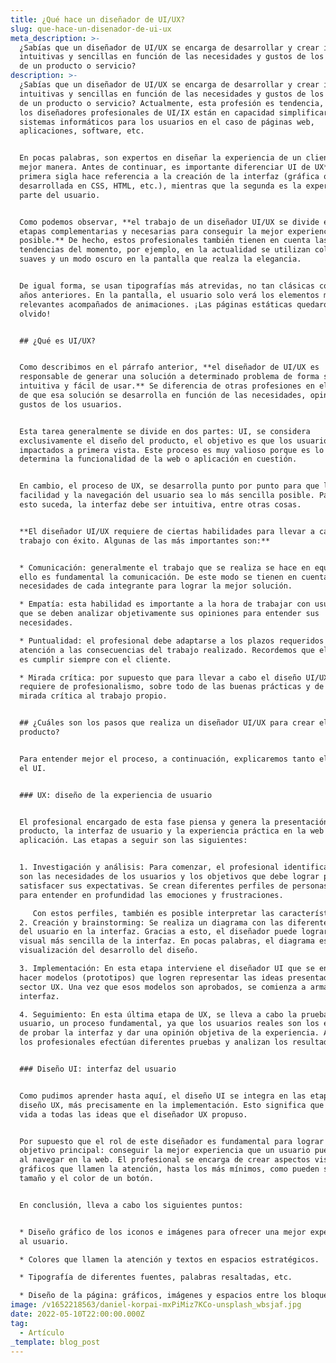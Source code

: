 ```yaml
---
title: ¿Qué hace un diseñador de UI/UX?
slug: que-hace-un-disenador-de-ui-ux
meta_description: >-
  ¿Sabías que un diseñador de UI/UX se encarga de desarrollar y crear interfaces
  intuitivas y sencillas en función de las necesidades y gustos de los usuarios
  de un producto o servicio? 
description: >-
  ¿Sabías que un diseñador de UI/UX se encarga de desarrollar y crear interfaces
  intuitivas y sencillas en función de las necesidades y gustos de los usuarios
  de un producto o servicio? Actualmente, esta profesión es tendencia, porque
  los diseñadores profesionales de UI/IX están en capacidad simplificar los
  sistemas informáticos para los usuarios en el caso de páginas web,
  aplicaciones, software, etc.


  En pocas palabras, son expertos en diseñar la experiencia de un cliente de la
  mejor manera. Antes de continuar, es importante diferenciar UI de UX**.** La
  primera sigla hace referencia a la creación de la interfaz (gráfica o
  desarrollada en CSS, HTML, etc.), mientras que la segunda es la experiencia de
  parte del usuario.


  Como podemos observar, **el trabajo de un diseñador UI/UX se divide en dos
  etapas complementarias y necesarias para conseguir la mejor experiencia
  posible.** De hecho, estos profesionales también tienen en cuenta las
  tendencias del momento, por ejemplo, en la actualidad se utilizan colores
  suaves y un modo oscuro en la pantalla que realza la elegancia.


  De igual forma, se usan tipografías más atrevidas, no tan clásicas como en
  años anteriores. En la pantalla, el usuario solo verá los elementos más
  relevantes acompañados de animaciones. ¡Las páginas estáticas quedaron en el
  olvido!


  ## ¿Qué es UI/UX?


  Como describimos en el párrafo anterior, **el diseñador de UI/UX es
  responsable de generar una solución a determinado problema de forma sencilla,
  intuitiva y fácil de usar.** Se diferencia de otras profesiones en el sentido
  de que esa solución se desarrolla en función de las necesidades, opiniones y
  gustos de los usuarios.


  Esta tarea generalmente se divide en dos partes: UI, se considera
  exclusivamente el diseño del producto, el objetivo es que los usuarios queden
  impactados a primera vista. Este proceso es muy valioso porque es lo que
  determina la funcionalidad de la web o aplicación en cuestión.


  En cambio, el proceso de UX, se desarrolla punto por punto para que la
  facilidad y la navegación del usuario sea lo más sencilla posible. Para que
  esto suceda, la interfaz debe ser intuitiva, entre otras cosas.


  **El diseñador UI/UX requiere de ciertas habilidades para llevar a cabo el
  trabajo con éxito. Algunas de las más importantes son:**


  * Comunicación: generalmente el trabajo que se realiza se hace en equipo, por
  ello es fundamental la comunicación. De este modo se tienen en cuenta las
  necesidades de cada integrante para lograr la mejor solución.

  * Empatía: esta habilidad es importante a la hora de trabajar con usuarios, ya
  que se deben analizar objetivamente sus opiniones para entender sus
  necesidades.

  * Puntualidad: el profesional debe adaptarse a los plazos requeridos y prestar
  atención a las consecuencias del trabajo realizado. Recordemos que el objetivo
  es cumplir siempre con el cliente.

  * Mirada crítica: por supuesto que para llevar a cabo el diseño UI/UX se
  requiere de profesionalismo, sobre todo de las buenas prácticas y de una
  mirada crítica al trabajo propio.


  ## ¿Cuáles son los pasos que realiza un diseñador UI/UX para crear el
  producto?


  Para entender mejor el proceso, a continuación, explicaremos tanto el UX como
  el UI.


  ### UX: diseño de la experiencia de usuario


  El profesional encargado de esta fase piensa y genera la presentación del
  producto, la interfaz de usuario y la experiencia práctica en la web o en la
  aplicación. Las etapas a seguir son las siguientes:


  1. Investigación y análisis: Para comenzar, el profesional identifica cuáles
  son las necesidades de los usuarios y los objetivos que debe lograr para
  satisfacer sus expectativas. Se crean diferentes perfiles de personas “tipos”
  para entender en profundidad las emociones y frustraciones. 

     Con estos perfiles, también es posible interpretar las características de cada persona y se busca solucionar los problemas que van surgiendo a lo largo de la experiencia. Por último, se verifica el recorrido efectuado por el usuario al navegar en la interfaz.
  2. Creación y brainstorming: Se realiza un diagrama con las diferentes etapas
  del usuario en la interfaz. Gracias a esto, el diseñador puede lograr una
  visual más sencilla de la interfaz. En pocas palabras, el diagrama es una
  visualización del desarrollo del diseño.

  3. Implementación: En esta etapa interviene el diseñador UI que se encarga de
  hacer modelos (prototipos) que logren representar las ideas presentadas por el
  sector UX. Una vez que esos modelos son aprobados, se comienza a armar la
  interfaz.

  4. Seguimiento: En esta última etapa de UX, se lleva a cabo la prueba de
  usuario, un proceso fundamental, ya que los usuarios reales son los encargados
  de probar la interfaz y dar una opinión objetiva de la experiencia. Además,
  los profesionales efectúan diferentes pruebas y analizan los resultados.


  ### Diseño UI: interfaz del usuario


  Como pudimos aprender hasta aquí, el diseño UI se integra en las etapas del
  diseño UX, más precisamente en la implementación. Esto significa que se les da
  vida a todas las ideas que el diseñador UX propuso.


  Por supuesto que el rol de este diseñador es fundamental para lograr el
  objetivo principal: conseguir la mejor experiencia que un usuario pueda tener
  al navegar en la web. El profesional se encarga de crear aspectos visuales y
  gráficos que llamen la atención, hasta los más mínimos, como pueden ser el
  tamaño y el color de un botón.


  En conclusión, lleva a cabo los siguientes puntos:


  * Diseño gráfico de los iconos e imágenes para ofrecer una mejor experiencia
  al usuario.

  * Colores que llamen la atención y textos en espacios estratégicos.

  * Tipografía de diferentes fuentes, palabras resaltadas, etc.

  * Diseño de la página: gráficos, imágenes y espacios entre los bloques.
image: /v1652218563/daniel-korpai-mxPiMiz7KCo-unsplash_wbsjaf.jpg
date: 2022-05-10T22:00:00.000Z
tag:
  - Artículo
_template: blog_post
---
```


